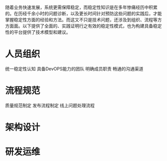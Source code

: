 随着业务快速发展，系统更需保障稳定，而稳定性知识是在多年惨痛经历中积累的。在历经千余小时的问题诊断，以及更长时间针对预防这些问题的实践后，才能掌握稳定性方面的经验和方法。而这又不只是技术问题，还涉及到组织、流程等方方面面。以下提供了全面的、实践证明行之有效的稳定性模式，也为构建具备稳定性的平台提供了技术模型和建议。

人员组织
============


统一稳定性认知
具备DevOPS能力的团队
明确成员职责
畅通的沟通渠道

流程规范
============
质量规范制定
发布流程制定
线上问题处理流程

架构设计
============


研发运维
============

